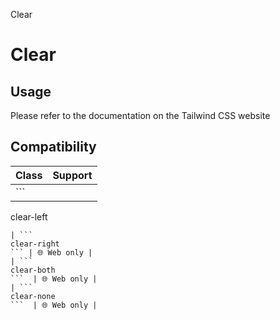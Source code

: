 Clear

# Clear

## Usage

Please refer to the documentation on the Tailwind CSS website

## Compatibility

| Class               | Support     |
| ------------------- | ----------- |
| ```
clear-left
```  | 🌐 Web only |
| ```
clear-right
``` | 🌐 Web only |
| ```
clear-both
```  | 🌐 Web only |
| ```
clear-none
```  | 🌐 Web only |
